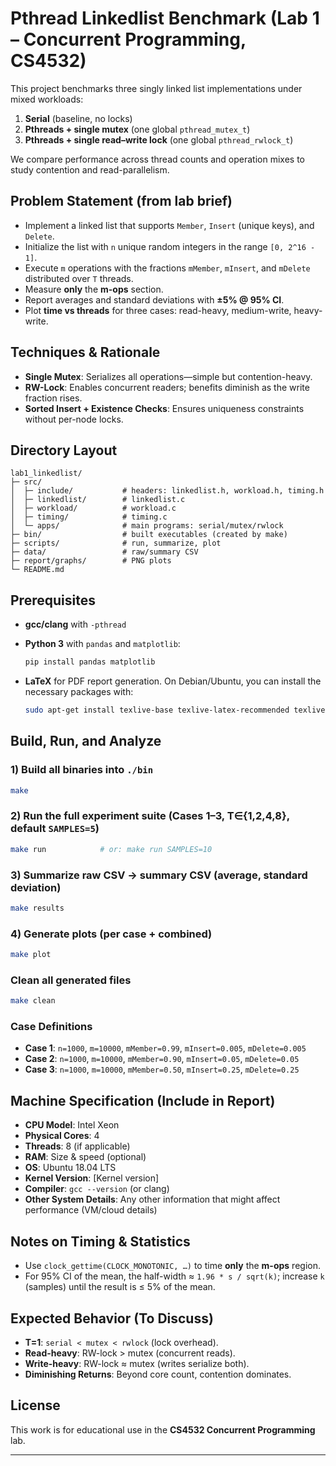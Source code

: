 # Pthread Linkedlist Benchmark (Lab 1 – Concurrent Programming, CS4532)

This project benchmarks three singly linked list implementations under mixed workloads:

1. **Serial** (baseline, no locks)
2. **Pthreads + single mutex** (one global `pthread_mutex_t`)
3. **Pthreads + single read–write lock** (one global `pthread_rwlock_t`)

We compare performance across thread counts and operation mixes to study contention and read-parallelism.

## Problem Statement (from lab brief)

- Implement a linked list that supports `Member`, `Insert` (unique keys), and `Delete`.
- Initialize the list with `n` unique random integers in the range `[0, 2^16 - 1]`.
- Execute `m` operations with the fractions `mMember`, `mInsert`, and `mDelete` distributed over `T` threads.
- Measure **only** the **m-ops** section.
- Report averages and standard deviations with **±5% @ 95% CI**.
- Plot **time vs threads** for three cases: read-heavy, medium-write, heavy-write.

## Techniques & Rationale

- **Single Mutex**: Serializes all operations—simple but contention-heavy.
- **RW-Lock**: Enables concurrent readers; benefits diminish as the write fraction rises.
- **Sorted Insert + Existence Checks**: Ensures uniqueness constraints without per-node locks.

## Directory Layout

```
lab1_linkedlist/
├─ src/
│  ├─ include/           # headers: linkedlist.h, workload.h, timing.h
│  ├─ linkedlist/        # linkedlist.c
│  ├─ workload/          # workload.c
│  ├─ timing/            # timing.c
│  └─ apps/              # main programs: serial/mutex/rwlock
├─ bin/                  # built executables (created by make)
├─ scripts/              # run, summarize, plot
├─ data/                 # raw/summary CSV
├─ report/graphs/        # PNG plots
└─ README.md
```

## Prerequisites

- **gcc/clang** with `-pthread`
- **Python 3** with `pandas` and `matplotlib`:

  ```bash
  pip install pandas matplotlib
  ```
- **LaTeX** for PDF report generation. On Debian/Ubuntu, you can install the necessary packages with:
  ```bash
  sudo apt-get install texlive-base texlive-latex-recommended texlive-latex-extra texlive-fonts-recommended
  ```

## Build, Run, and Analyze

### 1) Build all binaries into `./bin`

```bash
make
```

### 2) Run the full experiment suite (Cases 1–3, T∈{1,2,4,8}, default `SAMPLES=5`)

```bash
make run            # or: make run SAMPLES=10
```

### 3) Summarize raw CSV → summary CSV (average, standard deviation)

```bash
make results
```

### 4) Generate plots (per case + combined)

```bash
make plot
```

### Clean all generated files

```bash
make clean
```

### Case Definitions

- **Case 1**: `n=1000`, `m=10000`, `mMember=0.99`, `mInsert=0.005`, `mDelete=0.005`
- **Case 2**: `n=1000`, `m=10000`, `mMember=0.90`, `mInsert=0.05`, `mDelete=0.05`
- **Case 3**: `n=1000`, `m=10000`, `mMember=0.50`, `mInsert=0.25`, `mDelete=0.25`

## Machine Specification (Include in Report)

- **CPU Model**: Intel Xeon
- **Physical Cores**: 4
- **Threads**: 8 (if applicable)
- **RAM**: Size & speed (optional)
- **OS**: Ubuntu 18.04 LTS
- **Kernel Version**: \[Kernel version]
- **Compiler**: `gcc --version` (or clang)
- **Other System Details**: Any other information that might affect performance (VM/cloud details)

## Notes on Timing & Statistics

- Use `clock_gettime(CLOCK_MONOTONIC, …)` to time **only** the **m-ops** region.
- For 95% CI of the mean, the half-width ≈ `1.96 * s / sqrt(k)`; increase `k` (samples) until the result is ≤ 5% of the mean.

## Expected Behavior (To Discuss)

- **T=1**: `serial < mutex < rwlock` (lock overhead).
- **Read-heavy**: RW-lock > mutex (concurrent reads).
- **Write-heavy**: RW-lock ≈ mutex (writes serialize both).
- **Diminishing Returns**: Beyond core count, contention dominates.

## License

This work is for educational use in the **CS4532 Concurrent Programming** lab.

---
